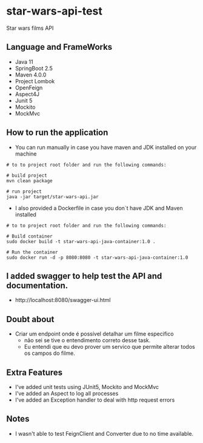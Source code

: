 # star-wars-api-test
Star wars films API

## Language and FrameWorks
- Java 11
- SpringBoot 2.5
- Maven 4.0.0
- Project Lombok
- OpenFeign
- Aspect4J
- Junit 5
- Mockito
- MockMvc

## How to run the application
- You can run manually in case you have maven and JDK installed on your machine
```
# to to project root folder and run the following commands:

# build project
mvn clean package

# run project
java -jar target/star-wars-api.jar
``` 

- I also provided a Dockerfile in case you don`t have JDK and Maven installed
```
# to to project root folder and run the following commands:

# Build container
sudo docker build -t star-wars-api-java-container:1.0 .

# Run the container
sudo docker run -d -p 8080:8080 -t star-wars-api-java-container:1.0
```

## I added swagger to help test the API and documentation.
- http://localhost:8080/swagger-ui.html

## Doubt about
- Criar um endpoint onde é possível detalhar um filme especifico
  - não sei se tive o entendimento correto desse task.
  - Eu entendi que eu devo prover um servico que permite alterar todos os campos do filme.

## Extra Features
- I've added unit tests using JUnit5, Mockito and MockMvc
- I've added an Aspect to log all processes
- I've added an Exception handler to deal with http request errors

## Notes
- I wasn't able to test FeignClient and Converter due to no time available.